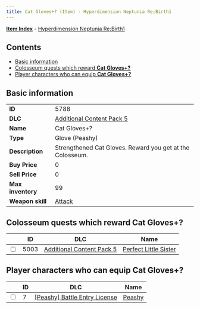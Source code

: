```yaml
---
title: Cat Gloves+? (Item) - Hyperdimension Neptunia Re;Birth1
---
```


[**Item Index**](/neptunia/rb1/item/index.html) - [Hyperdimension Neptunia Re;Birth1](/neptunia/rb1)

## Contents

- [Basic information](#basic-information)
- [Colosseum quests which reward **Cat Gloves+?**](#colosseum-quests-which-reward-cat-gloves)
- [Player characters who can equip **Cat Gloves+?**](#player-characters-who-can-equip-cat-gloves)
## Basic information

|   |   |
| -- | -- |
| **ID** | 5788 |
| **DLC** | [Additional Content Pack 5](/neptunia/rb1/dlc/14-pack5.html) |
| **Name** | Cat Gloves+? |
| **Type** | Glove (Peashy) |
| **Description** | Strengthened Cat Gloves. Reward you get at the Colosseum. |
| **Buy Price** | 0 |
| **Sell Price** | 0 |
| **Max inventory** | 99 |
| **Weapon skill** | [Attack](/neptunia/rb1/skill/8-1201-attack.html) |


## Colosseum quests which reward **Cat Gloves+?**

|    | ID | DLC | Name |
| -- | -- | --- | ---- |
| <input type="checkbox" id="rb1-colosseum-14-5003" class="trackbox" /> | 5003 | [Additional Content Pack 5](/neptunia/rb1/dlc/14-pack5.html) | [Perfect Little Sister](/neptunia/rb1/colosseum/14-5003-perfect-little-sister.html) |


## Player characters who can equip **Cat Gloves+?**

|    | ID | DLC | Name |
| -- | -- | --- | ---- |
| <input type="checkbox" id="rb1-player-8-7" class="trackbox" /> | 7 | [[Peashy] Battle Entry License](/neptunia/rb1/dlc/8-peashy.html) | [Peashy](/neptunia/rb1/player/8-7-peashy.html) |
